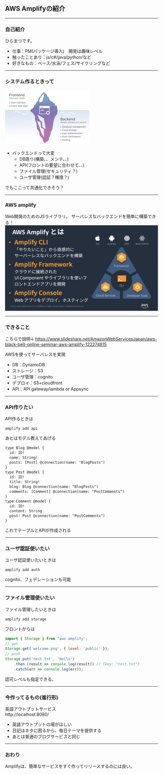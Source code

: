 ## AWS Amplifyの紹介

---
### 自己紹介
ひらまつです。  
- 仕事：PM(パッケージ導入)　開発は趣味レベル
- 触ったことあり：js/c#/java/python/など
- 好きなもの：ベース/水泳/フェス/サイクリングなど

---
### システム作るときって

![](./resource/002.jpeg)
- バックエンドって大変
  - DB周り(構築、、メンテ、、)
  - API(フロントの要望に合わせて、、)
  - ファイル管理(セキュリティ？)
  - ユーザ管理(認証？権限？)

でもここって共通化できそう？

---
### AWS amplify
Web開発のためのJSライブラリ。
サーバレスなバックエンドを簡単に構築できる！
![](./resource/003.jpg)


---

### できること
こちらで説明↓
https://www.slideshare.net/AmazonWebServicesJapan/aws-black-belt-online-seminar-aws-amplify-122274815  

AWSを使ってサーバレスを実現  
- DB：DynamoDB  
- ストレージ：S3  
- ユーザ管理：cognito  
- デプロイ：S3+cloudfront  
- API：API gateway/lambda or Appsync  

---

### API作りたい
API作るときは
```
amplify add api
```
あとはモデル教えてあげる  
```
type Blog @model {
  id: ID!
  name: String!
  posts: [Post] @connection(name: "BlogPosts")
}
type Post @model {
  id: ID!
  title: String!
  blog: Blog @connection(name: "BlogPosts")
  comments: [Comment] @connection(name: "PostComments")
}
type Comment @model {
  id: ID!
  content: String
  post: Post @connection(name: "PostComments")
}
```
これでテーブルとAPIが作成される  

---

### ユーザ認証使いたい
ユーザ認証使いたいときは
```
amplify add auth
```

cognito、フェデレーションも可能  

---

### ファイル管理使いたい
ファイル管理したいときは
```
amplify add storage
```
フロントからは
```javascript
import { Storage } from "aws-amplify";
// get
Storage.get('welcome.png', { level: 'public' });
// push
Storage.put('test.txt', 'Hello')
    .then (result => console.log(result)) // {key: "test.txt"}
    .catch(err => console.log(err));
```
認可レベルも指定できる。

---

### 今作ってるもの(進行形)
英語アウトプットサービス  
http://localhost:8080/  

- 英語アウトプットの場がほしい
- 日記はネタに困るから、毎日テーマを提供する
- あとは普通のブログサービスと同じ

---

### おわり
Amplifyは、簡単なサービスをすぐ作ってリリースするのには良い。  
